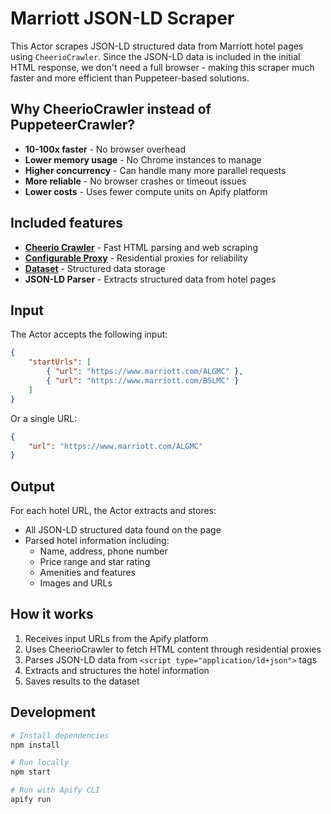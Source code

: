 # Marriott JSON-LD Scraper

This Actor scrapes JSON-LD structured data from Marriott hotel pages using `CheerioCrawler`. Since the JSON-LD data is included in the initial HTML response, we don't need a full browser - making this scraper much faster and more efficient than Puppeteer-based solutions.

## Why CheerioCrawler instead of PuppeteerCrawler?

- **10-100x faster** - No browser overhead
- **Lower memory usage** - No Chrome instances to manage
- **Higher concurrency** - Can handle many more parallel requests
- **More reliable** - No browser crashes or timeout issues
- **Lower costs** - Uses fewer compute units on Apify platform

## Included features

- **[Cheerio Crawler](https://crawlee.dev/api/cheerio-crawler/class/CheerioCrawler)** - Fast HTML parsing and web scraping
- **[Configurable Proxy](https://crawlee.dev/docs/guides/proxy-management#proxy-configuration)** - Residential proxies for reliability
- **[Dataset](https://docs.apify.com/sdk/js/docs/guides/result-storage#dataset)** - Structured data storage
- **JSON-LD Parser** - Extracts structured data from hotel pages

## Input

The Actor accepts the following input:

```json
{
    "startUrls": [
        { "url": "https://www.marriott.com/ALGMC" },
        { "url": "https://www.marriott.com/BSLMC" }
    ]
}
```

Or a single URL:

```json
{
    "url": "https://www.marriott.com/ALGMC"
}
```

## Output

For each hotel URL, the Actor extracts and stores:

- All JSON-LD structured data found on the page
- Parsed hotel information including:
  - Name, address, phone number
  - Price range and star rating
  - Amenities and features
  - Images and URLs

## How it works

1. Receives input URLs from the Apify platform
2. Uses CheerioCrawler to fetch HTML content through residential proxies
3. Parses JSON-LD data from `<script type="application/ld+json">` tags
4. Extracts and structures the hotel information
5. Saves results to the dataset

## Development

```bash
# Install dependencies
npm install

# Run locally
npm start

# Run with Apify CLI
apify run
```